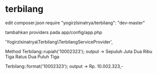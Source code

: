 # terbilang

edit composer.json
require "yogirzlsinatrya/terbilang": "dev-master"


tambahkan providers pada app/config/app.php

'Yogirzlsinatrya\Terbilang\TerbilangServiceProvider',



Method
Terbilang::rupiah('10002323'); 
  output -> Sepuluh Juta Dua Ribu Tiga Ratus Dua Puluh Tiga
  
Terbilang::format('10002323');
  output -> Rp. 10.002.323,-
